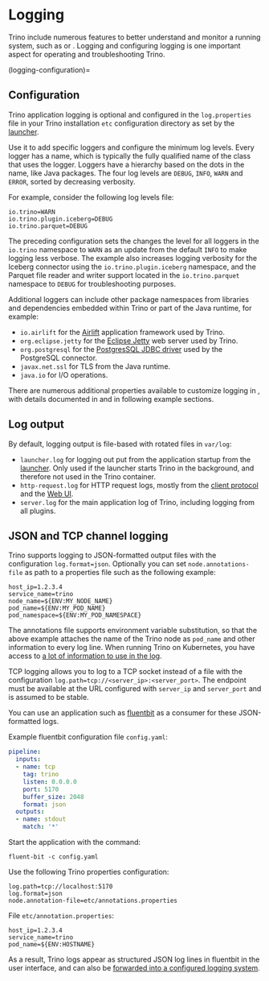 
# Logging

Trino include numerous features to better understand and monitor a running
system, such as [](/admin/opentelemetry) or [](/admin/jmx). Logging and
configuring logging is one important aspect for operating and troubleshooting
Trino.

(logging-configuration)=
## Configuration

Trino application logging is optional and configured in the `log.properties`
file in your Trino installation `etc` configuration directory as set by the
[launcher](running-trino).

Use it to add specific loggers and configure the minimum log levels. Every
logger has a name, which is typically the fully qualified name of the class that
uses the logger. Loggers have a hierarchy based on the dots in the name, like
Java packages. The four log levels are `DEBUG`, `INFO`, `WARN` and `ERROR`,
sorted by decreasing verbosity.

For example, consider the following log levels file:

```properties
io.trino=WARN
io.trino.plugin.iceberg=DEBUG
io.trino.parquet=DEBUG
```

The preceding configuration sets the changes the level for all loggers in the
`io.trino` namespace to `WARN` as an update from the default `INFO` to make
logging less verbose. The example also increases logging verbosity for the
Iceberg connector using the `io.trino.plugin.iceberg` namespace, and the Parquet
file reader and writer support located in the `io.trino.parquet` namespace to
`DEBUG` for troubleshooting purposes. 

Additional loggers can include other package namespaces from libraries and
dependencies embedded within Trino or part of the Java runtime, for example:

* `io.airlift` for the [Airlift](https://github.com/airlift/airlift) application
  framework used by Trino.
* `org.eclipse.jetty` for the [Eclipse Jetty](https://jetty.org/) web server
  used by Trino.
* `org.postgresql` for the [PostgresSQL JDBC driver](https://github.com/pgjdbc)
  used by the PostgreSQL connector.
* `javax.net.ssl` for TLS from the Java runtime.
* `java.io` for I/O operations.

There are numerous additional properties available to customize logging in
[](config-properties), with details documented in [](/admin/properties-logging)
and in following example sections.

## Log output

By default, logging output is file-based with rotated files in `var/log`:

* `launcher.log` for logging out put from the application startup from the
  [launcher](running-trino). Only used if the launcher starts Trino in the
  background, and therefore not used in the Trino container.
* `http-request.log` for HTTP request logs, mostly from the [client
  protocol](/client/client-protocol) and the [Web UI](/admin/web-interface).
* `server.log` for the main application log of Trino, including logging from all
  plugins.

## JSON and TCP channel logging

Trino supports logging to JSON-formatted output files with the configuration
`log.format=json`. Optionally you can set `node.annotations-file` as path to a
properties file such as the following example:

```properties
host_ip=1.2.3.4
service_name=trino
node_name=${ENV:MY_NODE_NAME}
pod_name=${ENV:MY_POD_NAME}
pod_namespace=${ENV:MY_POD_NAMESPACE}
```

The annotations file supports environment variable substitution, so that the
above example attaches the name of the Trino node as `pod_name` and other
information to every log line. When running Trino on Kubernetes, you have access
to [a lot of information to use in the
log](https://kubernetes.io/docs/tasks/inject-data-application/environment-variable-expose-pod-information/).

TCP logging allows you to log to a TCP socket instead of a file with the
configuration `log.path=tcp://<server_ip>:<server_port>`. The endpoint must be
available at the URL configured with `server_ip` and `server_port` and is
assumed to be stable.

You can use an application such as [fluentbit](https://fluentbit.io/) as a
consumer for these JSON-formatted logs. 

Example fluentbit configuration file `config.yaml`:

```yaml
pipeline:
  inputs:
  - name: tcp
    tag: trino
    listen: 0.0.0.0
    port: 5170
    buffer_size: 2048
    format: json
  outputs:
  - name: stdout
    match: '*'
```

Start the application with the command:

```shell
fluent-bit -c config.yaml
```

Use the following Trino properties configuration:

```properties
log.path=tcp://localhost:5170
log.format=json
node.annotation-file=etc/annotations.properties
```

File `etc/annotation.properties`:

```properties
host_ip=1.2.3.4
service_name=trino
pod_name=${ENV:HOSTNAME}
```

As a result, Trino logs appear as structured JSON log lines in fluentbit in the
user interface, and can also be [forwarded into a configured logging
system](https://docs.fluentbit.io/manual/pipeline/outputs).
